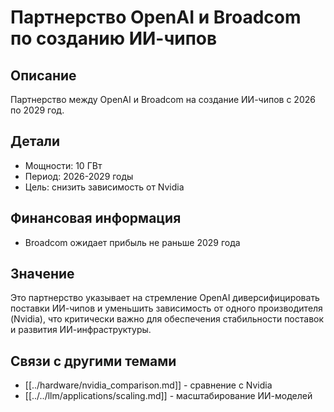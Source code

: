 # Партнерство OpenAI и Broadcom по созданию ИИ-чипов

## Описание
Партнерство между OpenAI и Broadcom на создание ИИ-чипов с 2026 по 2029 год.

## Детали
- Мощности: 10 ГВт
- Период: 2026-2029 годы
- Цель: снизить зависимость от Nvidia

## Финансовая информация
- Broadcom ожидает прибыль не раньше 2029 года

## Значение
Это партнерство указывает на стремление OpenAI диверсифицировать поставки ИИ-чипов и уменьшить зависимость от одного производителя (Nvidia), что критически важно для обеспечения стабильности поставок и развития ИИ-инфраструктуры.

## Связи с другими темами
- [[../hardware/nvidia_comparison.md]] - сравнение с Nvidia
- [[../../llm/applications/scaling.md]] - масштабирование ИИ-моделей